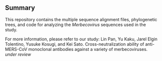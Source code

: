 ## Summary
This repository contains the multiple sequence alignment files, phylogenetic trees, and code for analyzing the _Merbecovirus_ sequences used in the study.

For more information, please refer to our study:
Lin Pan, Yu Kaku, Jarel Elgin Tolentino, Yusuke Kosugi, and Kei Sato.
Cross-neutralization ability of anti-MERS-CoV monoclonal antibodies against a variety of merbecoviruses. _under review_ 
